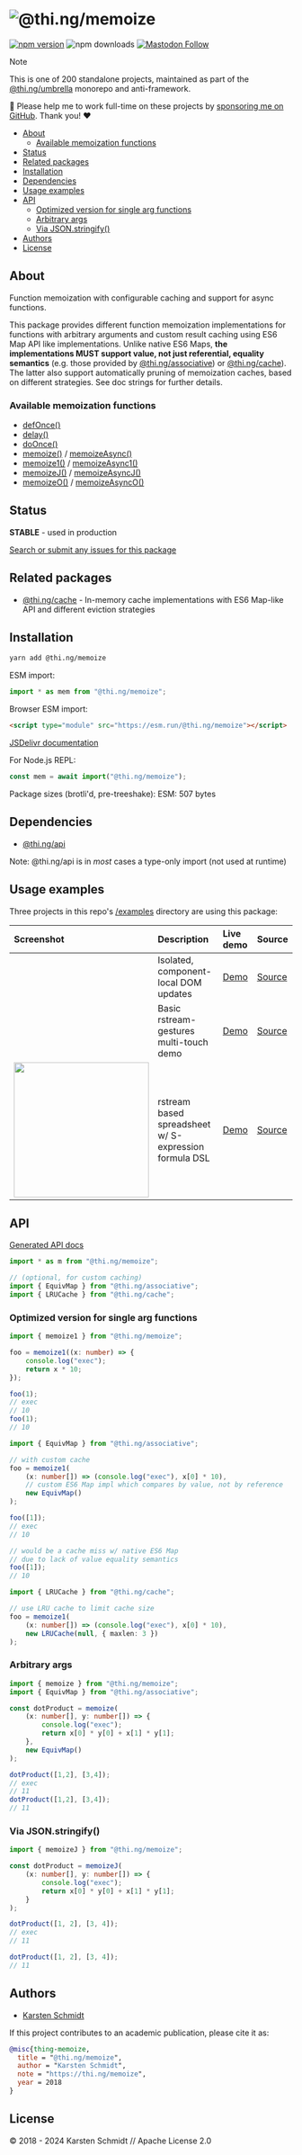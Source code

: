 <!-- This file is generated - DO NOT EDIT! -->
<!-- Please see: https://github.com/thi-ng/umbrella/blob/develop/CONTRIBUTING.md#changes-to-readme-files -->
# ![@thi.ng/memoize](https://media.thi.ng/umbrella/banners-20230807/thing-memoize.svg?27d4079c)

[![npm version](https://img.shields.io/npm/v/@thi.ng/memoize.svg)](https://www.npmjs.com/package/@thi.ng/memoize)
![npm downloads](https://img.shields.io/npm/dm/@thi.ng/memoize.svg)
[![Mastodon Follow](https://img.shields.io/mastodon/follow/109331703950160316?domain=https%3A%2F%2Fmastodon.thi.ng&style=social)](https://mastodon.thi.ng/@toxi)

> [!NOTE]
> This is one of 200 standalone projects, maintained as part
> of the [@thi.ng/umbrella](https://github.com/thi-ng/umbrella/) monorepo
> and anti-framework.
>
> 🚀 Please help me to work full-time on these projects by [sponsoring me on
> GitHub](https://github.com/sponsors/postspectacular). Thank you! ❤️

- [About](#about)
  - [Available memoization functions](#available-memoization-functions)
- [Status](#status)
- [Related packages](#related-packages)
- [Installation](#installation)
- [Dependencies](#dependencies)
- [Usage examples](#usage-examples)
- [API](#api)
  - [Optimized version for single arg functions](#optimized-version-for-single-arg-functions)
  - [Arbitrary args](#arbitrary-args)
  - [Via JSON.stringify()](#via-jsonstringify)
- [Authors](#authors)
- [License](#license)

## About

Function memoization with configurable caching and support for async functions.

This package provides different function memoization implementations for
functions with arbitrary arguments and custom result caching using ES6
Map API like implementations. Unlike native ES6 Maps, **the
implementations MUST support value, not just referential, equality
semantics** (e.g. those provided by
[@thi.ng/associative](https://github.com/thi-ng/umbrella/tree/develop/packages/associative))
or
[@thi.ng/cache](https://github.com/thi-ng/umbrella/tree/develop/packages/cache)).
The latter also support automatically pruning of memoization caches,
based on different strategies. See doc strings for further details.

### Available memoization functions

- [defOnce()](https://docs.thi.ng/umbrella/memoize/functions/defOnce.html)
- [delay()](https://docs.thi.ng/umbrella/memoize/functions/delay.html)
- [doOnce()](https://docs.thi.ng/umbrella/memoize/functions/doOnce.html)
- [memoize()](https://docs.thi.ng/umbrella/memoize/functions/memoize.html) / [memoizeAsync()](https://docs.thi.ng/umbrella/memoize/functions/memoizeAsync.html)
- [memoize1()](https://docs.thi.ng/umbrella/memoize/functions/memoize1.html) / [memoizeAsync1()](https://docs.thi.ng/umbrella/memoize/functions/memoizeAsync1.html)
- [memoizeJ()](https://docs.thi.ng/umbrella/memoize/functions/memoizeJ.html) / [memoizeAsyncJ()](https://docs.thi.ng/umbrella/memoize/functions/memoizeAsyncJ.html)
- [memoizeO()](https://docs.thi.ng/umbrella/memoize/functions/memoizeO.html) / [memoizeAsyncO()](https://docs.thi.ng/umbrella/memoize/functions/memoizeAsyncO.html)

## Status

**STABLE** - used in production

[Search or submit any issues for this package](https://github.com/thi-ng/umbrella/issues?q=%5Bmemoize%5D+in%3Atitle)

## Related packages

- [@thi.ng/cache](https://github.com/thi-ng/umbrella/tree/develop/packages/cache) - In-memory cache implementations with ES6 Map-like API and different eviction strategies

## Installation

```bash
yarn add @thi.ng/memoize
```

ESM import:

```ts
import * as mem from "@thi.ng/memoize";
```

Browser ESM import:

```html
<script type="module" src="https://esm.run/@thi.ng/memoize"></script>
```

[JSDelivr documentation](https://www.jsdelivr.com/)

For Node.js REPL:

```js
const mem = await import("@thi.ng/memoize");
```

Package sizes (brotli'd, pre-treeshake): ESM: 507 bytes

## Dependencies

- [@thi.ng/api](https://github.com/thi-ng/umbrella/tree/develop/packages/api)

Note: @thi.ng/api is in _most_ cases a type-only import (not used at runtime)

## Usage examples

Three projects in this repo's
[/examples](https://github.com/thi-ng/umbrella/tree/develop/examples)
directory are using this package:

| Screenshot                                                                                                                 | Description                                           | Live demo                                                 | Source                                                                                 |
|:---------------------------------------------------------------------------------------------------------------------------|:------------------------------------------------------|:----------------------------------------------------------|:---------------------------------------------------------------------------------------|
|                                                                                                                            | Isolated, component-local DOM updates                 | [Demo](https://demo.thi.ng/umbrella/hdom-local-render/)   | [Source](https://github.com/thi-ng/umbrella/tree/develop/examples/hdom-local-render)   |
|                                                                                                                            | Basic rstream-gestures multi-touch demo               | [Demo](https://demo.thi.ng/umbrella/multitouch/)          | [Source](https://github.com/thi-ng/umbrella/tree/develop/examples/multitouch)          |
| <img src="https://raw.githubusercontent.com/thi-ng/umbrella/develop/assets/examples/rstream-spreadsheet.png" width="240"/> | rstream based spreadsheet w/ S-expression formula DSL | [Demo](https://demo.thi.ng/umbrella/rstream-spreadsheet/) | [Source](https://github.com/thi-ng/umbrella/tree/develop/examples/rstream-spreadsheet) |

## API

[Generated API docs](https://docs.thi.ng/umbrella/memoize/)

```ts
import * as m from "@thi.ng/memoize";

// (optional, for custom caching)
import { EquivMap } from "@thi.ng/associative";
import { LRUCache } from "@thi.ng/cache";
```

### Optimized version for single arg functions

```ts
import { memoize1 } from "@thi.ng/memoize";

foo = memoize1((x: number) => {
    console.log("exec");
    return x * 10;
});

foo(1);
// exec
// 10
foo(1);
// 10

import { EquivMap } from "@thi.ng/associative";

// with custom cache
foo = memoize1(
    (x: number[]) => (console.log("exec"), x[0] * 10),
    // custom ES6 Map impl which compares by value, not by reference
    new EquivMap()
);

foo([1]);
// exec
// 10

// would be a cache miss w/ native ES6 Map
// due to lack of value equality semantics
foo([1]);
// 10

import { LRUCache } from "@thi.ng/cache";

// use LRU cache to limit cache size
foo = memoize1(
    (x: number[]) => (console.log("exec"), x[0] * 10),
    new LRUCache(null, { maxlen: 3 })
);
```

### Arbitrary args

```ts
import { memoize } from "@thi.ng/memoize";
import { EquivMap } from "@thi.ng/associative";

const dotProduct = memoize(
    (x: number[], y: number[]) => {
        console.log("exec");
        return x[0] * y[0] + x[1] * y[1];
    },
    new EquivMap()
);

dotProduct([1,2], [3,4]);
// exec
// 11
dotProduct([1,2], [3,4]);
// 11
```

### Via JSON.stringify()

```ts
import { memoizeJ } from "@thi.ng/memoize";

const dotProduct = memoizeJ(
    (x: number[], y: number[]) => {
        console.log("exec");
        return x[0] * y[0] + x[1] * y[1];
    }
);

dotProduct([1, 2], [3, 4]);
// exec
// 11

dotProduct([1, 2], [3, 4]);
// 11
```

## Authors

- [Karsten Schmidt](https://thi.ng)

If this project contributes to an academic publication, please cite it as:

```bibtex
@misc{thing-memoize,
  title = "@thi.ng/memoize",
  author = "Karsten Schmidt",
  note = "https://thi.ng/memoize",
  year = 2018
}
```

## License

&copy; 2018 - 2024 Karsten Schmidt // Apache License 2.0
